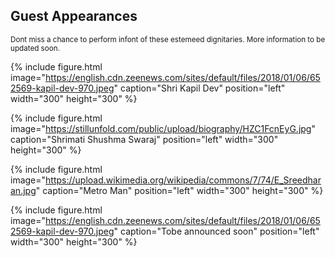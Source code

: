 ## Guest Appearances 


<small>Dont miss a chance to perform infont of these estemeed dignitaries. More information to be updated soon.</small>

{% include figure.html image="https://english.cdn.zeenews.com/sites/default/files/2018/01/06/652569-kapil-dev-970.jpeg" caption="Shri Kapil Dev" position="left" width="300" height="300" %}


{% include figure.html image="https://stillunfold.com/public/upload/biography/HZC1FcnEyG.jpg" caption="Shrimati Shushma Swaraj" position="left" width="300" height="300" %}


{% include figure.html image="https://upload.wikimedia.org/wikipedia/commons/7/74/E_Sreedharan.jpg" caption="Metro Man" position="left" width="300" height="300" %}


{% include figure.html image="https://english.cdn.zeenews.com/sites/default/files/2018/01/06/652569-kapil-dev-970.jpeg" caption="Tobe announced soon" position="left" width="300" height="300" %}

